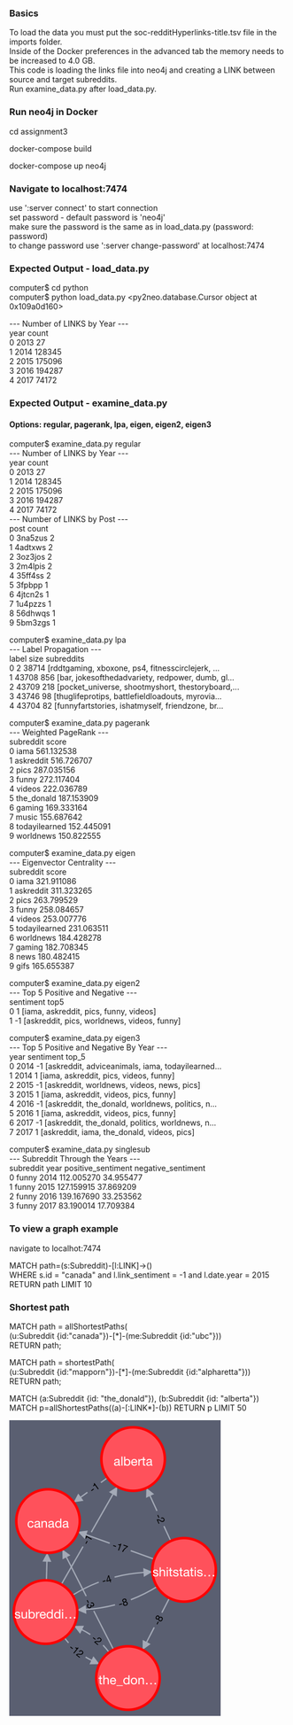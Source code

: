 
### Basics  

To load the data you must put the soc-redditHyperlinks-title.tsv file in the imports folder.  
Inside of the Docker preferences in the advanced tab the memory needs to be increased to 4.0 GB.  
This code is loading the links file into neo4j and creating a LINK between source and target subreddits.   
Run examine_data.py after load_data.py.   

### Run neo4j in Docker   

cd assignment3  

docker-compose build  

docker-compose up neo4j  
  
### Navigate to localhost:7474 

use ':server connect' to start connection  
set password - default password is 'neo4j'  
make sure the password is the same as in load_data.py (password: password)  
to change password use ':server change-password' at localhost:7474  
  
### Expected Output - load_data.py

computer$ cd python  
computer$ python load_data.py 
<py2neo.database.Cursor object at 0x109a0d160>  

--- Number of LINKS by Year ---  
   year   count  
0  2013      27  
1  2014  128345  
2  2015  175096  
3  2016  194287  
4  2017   74172  

### Expected Output - examine_data.py  
#### Options: regular, pagerank, lpa, eigen, eigen2, eigen3

computer$ examine_data.py regular  
--- Number of LINKS by Year ---  
   year   count  
0  2013      27  
1  2014  128345  
2  2015  175096  
3  2016  194287  
4  2017   74172  
--- Number of LINKS by Post ---  
      post  count  
0  3na5zus      2  
1  4adtxws      2  
2  3oz3jos      2  
3  2m4lpis      2  
4  35ff4ss      2  
5   3fpbpp      1  
6  4jtcn2s      1  
7  1u4pzzs      1  
8  56dhwqs      1  
9  5bm3zgs      1  

computer$ examine_data.py lpa  
--- Label Propagation ---  
   label   size                                         subreddits  
0      2  38714  [rddtgaming, xboxone, ps4, fitnesscirclejerk, ...  
1  43708    856  [bar, jokesofthedadvariety, redpower, dumb, gl...  
2  43709    218  [pocket_universe, shootmyshort, thestoryboard,...  
3  43746     98  [thuglifeprotips, battlefieldloadouts, myrovia...  
4  43704     82  [funnyfartstories, ishatmyself, friendzone, br...  

computer$ examine_data.py pagerank  
--- Weighted PageRank ---  
       subreddit       score  
0           iama  561.132538  
1      askreddit  516.726707  
2           pics  287.035156  
3          funny  272.117404  
4         videos  222.036789  
5     the_donald  187.153909  
6         gaming  169.333164  
7          music  155.687642  
8  todayilearned  152.445091  
9      worldnews  150.822555  

computer$ examine_data.py eigen  
--- Eigenvector Centrality ---  
subreddit score  
0 iama 321.911086  
1 askreddit 311.323265  
2 pics 263.799529  
3 funny 258.084657  
4 videos 253.007776  
5 todayilearned 231.063511  
6 worldnews 184.428278  
7 gaming 182.708345  
8 news 180.482415  
9 gifs 165.655387  

computer$ examine_data.py eigen2  
--- Top 5 Positive and Negative ---  
   sentiment                                         top5  
0          1       [iama, askreddit, pics, funny, videos]  
1         -1  [askreddit, pics, worldnews, videos, funny]  

computer$ examine_data.py eigen3  
--- Top 5 Positive and Negative By Year ---   
   year  sentiment                                              top_5  
0  2014         -1  [askreddit, adviceanimals, iama, todayilearned...  
1  2014          1             [iama, askreddit, pics, videos, funny]  
2  2015         -1         [askreddit, worldnews, videos, news, pics]  
3  2015          1             [iama, askreddit, videos, pics, funny]  
4  2016         -1  [askreddit, the_donald, worldnews, politics, n...  
5  2016          1             [iama, askreddit, videos, pics, funny]  
6  2017         -1  [askreddit, the_donald, politics, worldnews, n...  
7  2017          1        [askreddit, iama, the_donald, videos, pics]  

computer$ examine_data.py singlesub  
--- Subreddit Through the Years ---  
  subreddit  year  positive_sentiment  negative_sentiment  
0     funny  2014          112.005270           34.955477  
1     funny  2015          127.159915           37.869209  
2     funny  2016          139.167690           33.253562  
3     funny  2017           83.190014           17.709384  

### To view a graph example  

navigate to localhot:7474  

MATCH path=(s:Subreddit)-[l:LINK]->()  
WHERE s.id = "canada" and l.link_sentiment = -1 and l.date.year = 2015  
RETURN path LIMIT 10  

### Shortest path  

MATCH path = allShortestPaths(  
     (u:Subreddit {id:"canada"})-[*]-(me:Subreddit {id:"ubc"}))  
RETURN path;  
  
MATCH path = shortestPath(  
     (u:Subreddit {id:"mapporn"})-[*]-(me:Subreddit {id:"alpharetta"}))  
RETURN path;  

MATCH (a:Subreddit {id: "the_donald"}), (b:Subreddit {id: "alberta"})
MATCH p=allShortestPaths((a)-[:LINK*]-(b))
RETURN p LIMIT 50

![shortest path](https://github.com/SiRumCz/CSC501/blob/master/assignment3/images/trump_alberta_sp_weights.png?raw=true)
